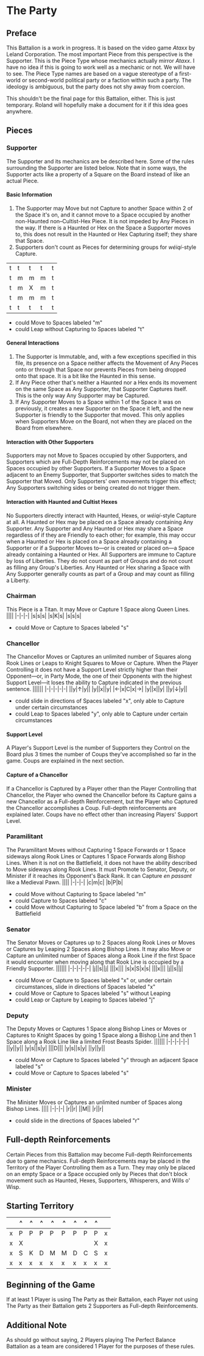 # The Party
## Preface
This Battalion is a work in progress. It is based on the video game _Ataxx_ by Leland Corporation. The most important Piece from this perspective is the Supporter. This is the Piece Type whose mechanics actually mirror _Ataxx_. I have no idea if this is going to work well as a mechanic or not. We will have to see. The Piece Type names are based on a vague stereotype of a first-world or second-world political party or a faction within such a party. The ideology is ambiguous, but the party does not shy away from coercion.

This shouldn't be the final page for this Battalion, either. This is just temporary. Roland will hopefully make a document for it if this idea goes anywhere.
## Pieces
### Supporter
The Supporter and its mechanics are be described here. Some of the rules surrounding the Supporter are listed below. Note that in some ways, the Supporter acts like a property of a Square on the Board instead of like an actual Piece.
#### Basic Information
1. The Supporter may Move but not Capture to another Space within 2 of the Space it's on, and it cannot move to a Space occupied by another non-Haunted non–Cultist-Hex Piece. It is not impeded by Any Pieces in the way. If there is a Haunted or Hex on the Space a Supporter moves to, this does not result in the Haunted or Hex Capturing itself; they share that Space.
2. Supporters don't count as Pieces for determining groups for _w&#233;iq&#237;_-style Capture.

||||||
|-|-|-|-|-|
|t|t|t|t|t|
|t|m|m|m|t|
|t|m|X|m|t|
|t|m|m|m|t|
|t|t|t|t|t|
* could Move to Spaces labeled "m"
* could Leap without Capturing to Spaces labeled "t"
#### General Interactions
1. The Supporter is Immutable, and, with a few exceptions specified in this file, its presence on a Space neither affects the Movement of Any Pieces onto or through that Space nor prevents Pieces from being dropped onto that space. It is a bit like the Haunted in this sense.
2. If Any Piece other that's neither a Haunted nor a Hex ends its movement on the same Space as Any Supporter, that Supporter Captures itself. This is the only way Any Supporter may be Captured.
3. If Any Supporter Moves to a Space within 1 of the Space it was on previously, it creates a new Supporter on the Space it left, and the new Supporter is friendly to the Supporter that moved. This only applies when Supporters Move on the Board, not when they are placed on the Board from elsewhere. 
#### Interaction with Other Supporters
Supporters may not Move to Spaces occupied by other Supporters, and Supporters which are Full-Depth Reinforcements may not be placed on Spaces occupied by other Supporters. If a Supporter Moves to a Space adjacent to an Enemy Supporter, that Supporter switches sides to match the Supporter that Moved. Only Supporters' own movements trigger this effect; Any Supporters switching sides or being created do not trigger them.
#### Interaction with Haunted and Cultist Hexes
No Supporters directly interact with Haunted, Hexes, or _w&#233;iq&#237;_-style Capture at all. A Haunted or Hex may be placed on a Space already containing Any Supporter. Any Supporter and Any Haunted or Hex may share a Space regardless of if they are Friendly to each other; for example, this may occur when a Haunted or Hex is placed on a Space already containing a Supporter or if a Supporter Moves to&#x2014;or is created or placed on&#x2014;a Space already containing a Haunted or Hex. All Supporters are immune to Capture by loss of Liberties. They do not count as part of Groups and do not count as filling any Group's Liberties. Any Haunted or Hex sharing a Space with Any Supporter generally counts as part of a Group and may count as filling a Liberty.
### Chairman
This Piece is a Titan. It may Move or Capture 1 Space along Queen Lines.
||||
|-|-|-|
|s|s|s|
|s|K|s|
|s|s|s|
* could Move or Capture to Spaces labeled "s"
### Chancellor
The Chancellor Moves or Captures an unlimited number of Squares along Rook Lines or Leaps to Knight Squares to Move or Capture. When the Player Controlling it does not have a Support Level strictly higher than their Opponent&#x2014;or, in Party Mode, the one of their Opponents with the highest Support Level&#x2014;it loses the ability to Capture indicated in the previous sentence.
||||||
|-|-|-|-|-|
||y|&#x2191;|y||
|y||x||y|
|&#x2190;|x|C|x|&#x2192;|
|y||x||y|
||y|&#x2193;|y||
* could slide in directions of Spaces labeled "x", only able to Capture under certain circumstances
* could Leap to Spaces labeled "y", only able to Capture under certain circumstances
#### Support Level
A Player's Support Level is the number of Supporters they Control on the Board plus 3 times the number of Coups they've accomplished so far in the game. Coups are explained in the next section.
#### Capture of a Chancellor
If a Chancellor is Captured by a Player other than the Player Controlling that Chancellor, the Player who owned the Chancellor before its Capture gains a new Chancellor as a Full-depth Reinforcement, but the Player who Captured the Chancellor accomplishes a Coup. Full-depth reinforcements are explained later. Coups have no effect other than increasing Players' Support Level.
### Paramilitant
The Paramilitant Moves without Capturing 1 Space Forwards or 1 Space sideways along Rook Lines or Captures 1 Space Forwards along Bishop Lines. When it is not on the Battlefield, it does not have the ability described to Move sideways along Rook Lines. It must Promote to Senator, Deputy, or Minister if it reaches its Opponent's Back Rank. It can Capture *en passant* like a Medieval Pawn.
||||
|-|-|-|
|c|m|c|
|b|P|b|
* could Move without Capturing to Space labeled "m"
* could Capture to Spaces labeled "c"
* could Move without Capturing to Space labeled "b" from a Space on the Battlefield
### Senator
The Senator Moves or Captures up to 2 Spaces along Rook Lines or Moves or Captures by Leaping 2 Spaces along Bishop Lines. It may also Move or Capture an unlimited number of Spaces along a Rook Line if the first Space it would encounter when moving along that Rook Line is occupied by a Friendly Supporter. 
||||||
|-|-|-|-|-|
|j||s||j|
|||x|||
|s|x|S|x|s|
|||x|||
|j||s||j|
* could Move or Capture to Spaces labeled "x" or, under certain circumstances, slide in directions of Spaces labeled "x"
* could Move or Capture to Spaces labeled "s" without Leaping
* could Leap or Capture by Leaping to Spaces labeled "j"
### Deputy
The Deputy Moves or Captures 1 Space along Bishop Lines or Moves or Captures to Knight Spaces by going 1 Space along a Bishop Line and then 1 Space along a Rook Line like a limited Frost Beasts Spider.
||||||
|-|-|-|-|-|
||y||y||
|y|s||s|y|
|||D|||
|y|s||s|y|
||y||y||
* could Move or Capture to Spaces labeled "y" through an adjacent Space labeled "s"
* could Move or Capture to Spaces labeled "s"
### Minister
The Minister Moves or Captures an unlimited number of Spaces along Bishop Lines.
||||
|-|-|-|
|r||r|
||M||
|r||r|
* could slide in the directions of Spaces labeled "r"
## Full-depth Reinforcements
Certain Pieces from this Battalion may become Full-depth Reinforcements due to game mechanics. Full-depth Reinforcements may be placed in the Territory of the Player Controlling them as a Turn. They may only be placed on an empty Space or a Space occupied only by Pieces that don't block movement such as Haunted, Hexes, Supporters, Whisperers, and Wills o' Wisp.
## Starting Territory
||^|^|^|^|^|^|^|^||
|-|-|-|-|-|-|-|-|-|-|
|x|P|P|P|P|P|P|P|P|x|
|x|X|||||||X|x|
|x|S|K|D|M|M|D|C|S|x|
|x|x|x|x|x|x|x|x|x|x|
## Beginning of the Game
If at least 1 Player is using The Party as their Battalion, each Player not using The Party as their Battalion gets 2 Supporters as Full-depth Reinforcements.
## Additional Note
As should go without saying, 2 Players playing The Perfect Balance Battalion as a team are considered 1 Player for the purposes of these rules.
